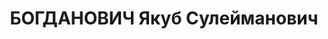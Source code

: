 ---
title: БОГДАНОВИЧ Якуб Сулейманович
description: "Род. в 1883, г. Гродно, татарин. Проживал: г. Казань. Преподаватель\
  \ русского языка в институте. \n  Арестован 23.04.1937. Обв. по ст. 58-8, 58-10,\
  \ 58-11. (\"участник троцкистской националистической организации\"). Приговор: ВК\
  \ ВС СССР, 02.11.1937 – ВМН. Расстрелян 02.11.1937, г.Москва. \n  Реабилитирован\
  \ 12.05.1956"
---